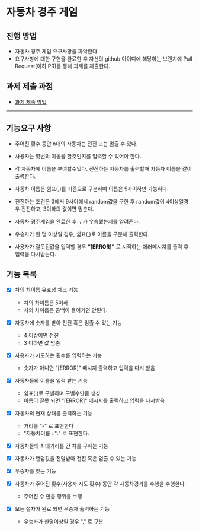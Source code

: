 # 자동차 경주 게임
## 진행 방법
* 자동차 경주 게임 요구사항을 파악한다.
* 요구사항에 대한 구현을 완료한 후 자신의 github 아이디에 해당하는 브랜치에 Pull Request(이하 PR)를 통해 과제를 제출한다.

## 과제 제출 과정
* [과제 제출 방법](https://github.com/next-step/nextstep-docs/tree/master/precourse)


---

## 기능요구 사항

    
* 주어진 횟수 동안 n대의 자동차는 전진 또는 멈출 수 있다.  

* 사용자는 몇번의 이동을 할것인지를 입력할 수 있어야 한다.

* 각 자동차에 이름을 부여할수있다. 전진하는 자동차를 출력할때 자동차 이름을 같이 출력한다.

* 자동차 이름은 쉼표(,)를 기준으로 구분하며 이름은 5자이하만 가능하다.

* 전진하는 조건은 0에서 9사이에서 random값을 구한 후 random값이 4이상일경우 전진하고,
3이하의 값이면 멈춘다.

* 자동차 경주게임을 완료한 후 누가 우승했는지를 알려준다.

* 우승자가 한 명 이상일 경우, 쉼표(,)로 이름을 구분해 출력한다.

* 사용자가 잘못된값을 입력할 경우 **“[ERROR]”** 로 시작하는 에러메시지를 출력 후 입력을 다시받는다.  

## 기능 목록 


  - [X] 차의 차이름 유효성 체크 기능 
    - 차의 차이름은 5이하
    - 차의 차이름은 공백이 들어가면 안된다.
    
    
  - [X] 자동차에 숫자를 받아 전진 혹은 멈출 수 있는 기능 
    - 4 이상이면 전진 
    - 3 이하면 값 멈춤  

    
  - [X] 사용자가 시도하는 횟수를 입력하는 기능 
      * 숫자가 아니면 "[ERROR]" 메시지 출력하고 입력을 다시 받음  
      
  - [X] 자동차들의 이름을 입력 받는 기능
    * 쉼표(,)로 구별하며 구별수만큼 생성
    * 이름이 잘못 되면 "[ERROR]" 메시지를 출력하고 입력을 다시받음
    
  - [X] 자동차의 현재 상태를 출력하는 기능 
    * 거리를 "-" 로 표현한다
    * "자동차이름 : ":" 로 표현한다.

  - [X] 자동차들의 최대거리를 간 차를 구하는 기능

  - [X] 자동차가 랜덤값을 전달받아 전진 혹은 멈출 수 있는 기능

  - [X] 우승자를 찾는 기능 
    
  - [X] 자동차가 주어진 횟수(사용자 시도 횟수) 동안 각 자동차경기를 수행을 수행한다.
    * 주어진 수 만큼 행위를 수행  
    
  - [X] 모든 절차가 완료 되면 우승자 출력하는 기능
    * 우승자가 한명이상일 경우 "," 로 구분 
